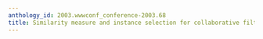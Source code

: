 ```yaml
---
anthology_id: 2003.wwwconf_conference-2003.68
title: Similarity measure and instance selection for collaborative filtering
---
```

